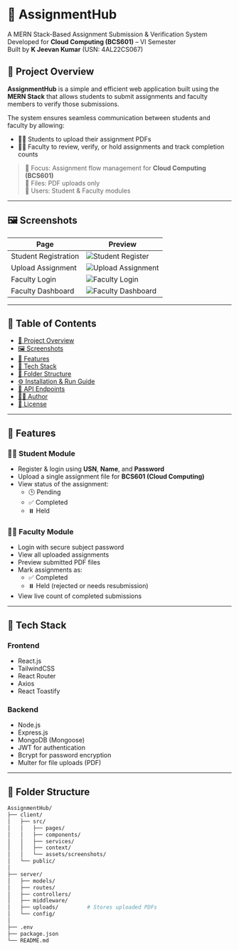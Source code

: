 <h1 align="left">📘 AssignmentHub</h1>

<p align="left">
  A MERN Stack-Based Assignment Submission & Verification System <br />
  Developed for <strong>Cloud Computing (BCS601)</strong> – VI Semester <br />
  Built by <strong>K Jeevan Kumar</strong> (USN: 4AL22CS067)
</p>

## 📌 Project Overview

**AssignmentHub** is a simple and efficient web application built using the **MERN Stack** that allows students to submit assignments and faculty members to verify those submissions.

The system ensures seamless communication between students and faculty by allowing:
- 🧑‍🎓 Students to upload their assignment PDFs
- 👩‍🏫 Faculty to review, verify, or hold assignments and track completion counts

> 🎯 Focus: Assignment flow management for **Cloud Computing (BCS601)**  
> 🧾 Files: PDF uploads only  
> 👥 Users: Student & Faculty modules

---

## 🖼️ Screenshots

| Page | Preview |
|------|---------|
| Student Registration | ![Student Register](./client/src/assets/screenshots/student-register.png) |
| Upload Assignment | ![Upload Assignment](./client/src/assets/screenshots/assignment-upload.png) |
| Faculty Login | ![Faculty Login](./client/src/assets/screenshots/faculty-login.png) |
| Faculty Dashboard | ![Faculty Dashboard](./client/src/assets/screenshots/faculty-dashboard.png) |

---

## 📑 Table of Contents

- [📌 Project Overview](#-project-overview)
- [🖼️ Screenshots](#-screenshots)
- [🚀 Features](#-features)
- [🔧 Tech Stack](#-tech-stack)
- [📁 Folder Structure](#-folder-structure)
- [⚙️ Installation & Run Guide](#️-installation--run-guide)
- [📡 API Endpoints](#-api-endpoints)
- [👨‍💻 Author](#-author)
- [📄 License](#-license)

---

## 🚀 Features

### 👨‍🎓 Student Module

- Register & login using **USN**, **Name**, and **Password**
- Upload a single assignment file for **BCS601 (Cloud Computing)**
- View status of the assignment:  
  - 🕒 Pending  
  - ✅ Completed  
  - ⏸️ Held

### 👩‍🏫 Faculty Module

- Login with secure subject password
- View all uploaded assignments
- Preview submitted PDF files
- Mark assignments as:  
  - ✅ Completed  
  - ⏸️ Held (rejected or needs resubmission)
- View live count of completed submissions

---

## 🔧 Tech Stack

### Frontend

- React.js  
- TailwindCSS  
- React Router  
- Axios  
- React Toastify

### Backend

- Node.js  
- Express.js  
- MongoDB (Mongoose)  
- JWT for authentication  
- Bcrypt for password encryption  
- Multer for file uploads (PDF)

---

## 📁 Folder Structure

```bash
AssignmentHub/
├── client/
│   ├── src/
│   │   ├── pages/
│   │   ├── components/
│   │   ├── services/
│   │   ├── context/
│   │   └── assets/screenshots/
│   └── public/
│
├── server/
│   ├── models/
│   ├── routes/
│   ├── controllers/
│   ├── middleware/
│   ├── uploads/         # Stores uploaded PDFs
│   └── config/
│
├── .env
├── package.json
└── README.md
```
